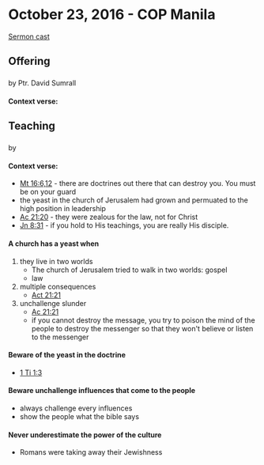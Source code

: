# October 23, 2016 - COP Manila

[Sermon cast]()

## Offering

###
by Ptr. David Sumrall

#### Context verse: []()

## Teaching

###
by

#### Context verse: []()




- [Mt 16:6,12]() - there are doctrines out there that can destroy you. You must be on your guard
- the yeast in the church of Jerusalem had grown and permuated to the high position in leadership
- [Ac 21:20]() - they were zealous for the law, not for Christ
- [Jn 8:31]() - if you hold to His teachings, you are really His disciple.

#### A church has a yeast when 
1. they live in two worlds
    - The church of Jerusalem tried to walk in two worlds: gospel 
    - law
2. multiple consequences
    - [Act 21:21]()
3. unchallenge slunder
    - [Ac 21:21]()
    - if you cannot destroy the message, you try to poison the mind of the people to destroy the messenger so that they won't believe or listen to the messenger

#### Beware of the yeast in the doctrine
- [1 Ti 1:3]()

#### Beware unchallenge influences that come to the people
- always challenge every influences
- show the people what the bible says

#### Never underestimate the power of the culture
- Romans were taking away their Jewishness